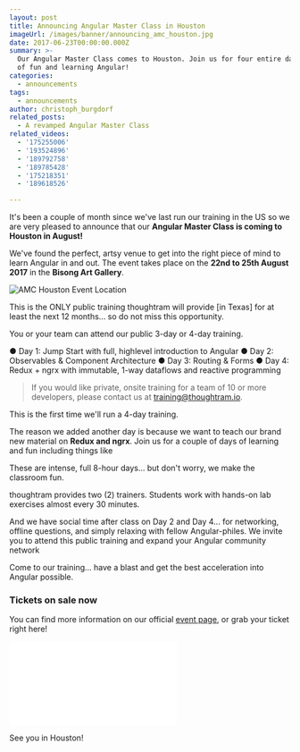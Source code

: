 ```yaml
---
layout: post
title: Announcing Angular Master Class in Houston
imageUrl: /images/banner/announcing_amc_houston.jpg
date: 2017-06-23T00:00:00.000Z
summary: >-
  Our Angular Master Class comes to Houston. Join us for four entire days full
  of fun and learning Angular!
categories:
  - announcements
tags:
  - announcements
author: christoph_burgdorf
related_posts:
  - A revamped Angular Master Class
related_videos:
  - '175255006'
  - '193524896'
  - '189792758'
  - '189785428'
  - '175218351'
  - '189618526'

---
```



It's been a couple of month since we've last run our training in the US so we are very pleased to announce that our **Angular Master Class is coming to Houston in August!**

 We've found the perfect, artsy venue to get into the right piece of mind to learn Angular in and out. The event takes place on the **22nd to 25th August 2017** in the **Bisong Art Gallery**.

<img src="/images/amc_houston_hall.jpg" alt="AMC Houston Event Location">

This is the ONLY public training thoughtram will provide [in Texas] for at least the next 12 months... so do not miss this opportunity.

You or your team can attend our public 3­-day or 4­-day training.

● Day 1: Jump Start with full, high­level introduction to Angular
● Day 2: Observables & Component Architecture
● Day 3: Routing & Forms
● Day 4: Redux + ngrx ­with immutable, 1­-way dataflows and reactive programming

> If you would like private, onsite training for a team of 10 or more developers, please contact us at training@thoughtram.io.

This is the first time we'll run a 4-day training. 

The reason we added another day is because we want to teach our brand new material on  **Redux and ngrx**. Join us for a couple of days of learning and fun including things like

These are intense, full 8­-hour days... but don't worry, we make the
classroom fun.

thoughtram provides two (2) trainers. Students work with hands­-on lab
exercises almost every 30 minutes. 

And we have social time after class on Day 2 and Day 4... for networking, offline questions, and simply relaxing with fellow Angular­-philes. We invite you to attend this public training and expand your Angular community network

Come to our training... have a blast and get the best acceleration into Angular possible. 

### Tickets on sale now

You can find more information on our official [event page](https://amc-houston.eventbrite.com/?aff=blogAnnouncement), or grab your ticket right here!

<iframe  src="//eventbrite.de/tickets-external?eid=35632678300&ref=etckt" frameborder="0" vspace="0" hspace="0" marginheight="5" marginwidth="5" scrolling="auto" allowtransparency="true"></iframe>

See you in Houston!
